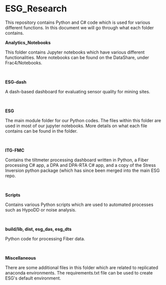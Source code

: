 # ESG_Research

This repository contains Python and C# code which is used for various different functions. In this document we will go through what each folder contains.

__Analytics_Notebooks__

This folder contains Jupyter notebooks which have various different functionalities. More notebooks can be found on the DataShare, under Frac4/Notebooks.

&nbsp;


__ESG-dash__

A dash-based dashboard for evaluating sensor quality for mining sites.

&nbsp;


__ESG__

The main module folder for our Python codes. The files within this folder are used in most of our jupyter notebooks. More details on what each file contains can be found in the folder.

&nbsp;

__ITG-FMC__

Contains the tiltmeter processing dashboard written in Python, a Fiber processing C# app, a DPA and DPA-RTA C# app, and a copy of the Stress Inversion python package (which has since been merged into the main ESG repo.

&nbsp;

__Scripts__

Contains various Python scripts which are used to automated processes such as HypoDD or noise analysis.

&nbsp;

__build/lib, dist, esg_das, esg_dts__

Python code for processing Fiber data. 

&nbsp;

__Miscellaneous__

There are some additional files in this folder which are related to replicated anaconda environments. The requirements.txt file can be used to create ESG's default environment.
